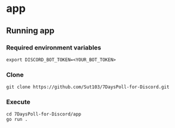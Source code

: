 # app
## Running app
### Required environment variables
```
export DISCORD_BOT_TOKEN=<YOUR_BOT_TOKEN>
```
### Clone
```
git clone https://github.com/Sut103/7DaysPoll-for-Discord.git
```

### Execute
```
cd 7DaysPoll-for-Discord/app
go run .
```

